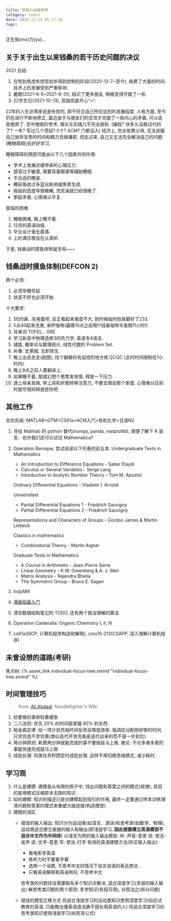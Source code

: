 ```yaml
---
title: 笨蛋の自我修养
category: learn
date: 2020-12-14 05:17:10
tags:
---
```


正在努(mo)力(yu)...

<!-- more -->

## 关于关于出生以来钱桑的若干历史问题的决议

2021 总结:
1. 在性别焦虑失控至初步得到控制的阶段(2020-12-7~至今), 耗费了大量的时间, 技术上的发展受到严重影响.
2. 暑期(2021-6-5~2021-8-31), 结识了更多朋友, 稍微变得开朗了一些.
3. 22岁生日(2021-10-13), 孤独但是开心^=^.

22年的人生总得来说是失败的, 即不符合自己所应达到的发展程度.
人格方面, 至今仍在进行不断地修正, 最近由于与朋友们的交流才克服了一些内心的矛盾, 可以说是晚熟了.
空中楼阁的学术, 理论与实践几乎完全脱轨. (编程? 快多久没敲过代码了? 一年? 写过几个项目? 0个? ACM? 门都没入)
经济上, 完全依靠父母, 无法说服自己放弃宝贵的时间和精力去做兼职, 但反过来, 自己又无法完全解决自己的问题(睡眠障碍)去好好学习.

睡眠障碍的原因可能由以下几个因素共同作用:
* 学术上发展迟缓带来的心理压力.
* 感官过于敏感, 需要耳塞眼罩等辅助睡眠.
* 不合适的睡姿.
* 睡前吸收过多蓝光影响褪黑素生成.
* 拖延的态度导致晚睡, 洗完澡就已经很晚了.
* 家庭矛盾, 心情难以平复.

面临的困难:
1. 睡眠困难, 晚上睡不着.
2. 12月的英语四级.
3. 毕业设计毫无着落.
4. 上的课压根没在认真听.

于是, 钱桑战时摸鱼体制诞生啦~~~

## 钱桑战时摸鱼体制(DEFCON 2)

两个必须:
1. 必须早睡早起
2. 状态不好也必须开始

十大要求:
1. SE的课...先拖着吧, 反正看起来难度不大, 到时候临时抱臭脚好了233.
2. 5点40起来洗漱, 来杯咖啡(最晚10点之前喝!!!钱桑咖啡半衰期11小时!)
3. 背单词 TOFEL、GRE.
4. 学习新高中物理选修3的热力学, 英语专4语法.
5. 铺路, 概率论与数理统计, 线性代数的 Problem Set.
6. 补番: 史莱姆, 无职转生.
7. 晚上出去走走(跑图), 找个僻静的有监控的地方练习CQC (总的时间限制在1小时内).
8. 晚上9点之前人要躺床上.
9. 如果睡不着, 那就幻想个男票发发情, 释放一下压力.
10. 遇上母亲发病, 带上耳机听歌转移注意力, 不要去理会那个笨蛋.
    心情难以压抑时就尽情的释放悲伤吧.

## 其他工作

总优先级: MATLAB>GTM>CS61a>ACM入门>有机化学>日语N2

1. 寻找 Mathlab 的 python 替代(numpy, panda, matplotlib), 顺便了解下 R 语言、也许我们还可以试试 Mathematica?
2. Operation Baroque, 尝试阅读以下列表的前五本:
   Undergraduate Texts in Mathematics
   - An Introduction to Difference Equations - Saber Elaydi
   - Calculus or Several Variables - Serge Lang
   - Introduction to Analytic Number Theory - Tom M. Apostol
   
   Ordinary Differential Equations - Vladimir I. Arnold
   
   Universitext
   - Partial Differential Equations 1 - Friedrich Sauvigny
   - Partial Differential Equations 2 - Friedrich Sauvigny
   
   Representations and Characters of Groups - Gordon James & Martin Liebeck
   
   Classics in mathematics
   - Combinatorial Theory - Martin Aigner
   
   Graduate Texts in Mathematics
   - A Course in Arithmetic - Jean-Pierre Serre
   - Linear Geometry - K.W. Greenberg & A. J. Weir
   - Matrix Analysis - Rajendra Bhatia
   - The Symmetric Group - Bruce E. Sagan
3. IndyMill
4. [漫画绘画入门](https://www.icourse163.org/course/NEU-1002922017)
5. 清空数据结构笔记的 TODO, 还有两个我没理解的算法
6. Operation Canteralla: Organic Chemistry I, II, III
7. cs61a(SICP, 计算机程序构造和解释), cmu15-213(CSAPP, 深入理解计算机程序)

## 未曾设想的道路(考研)

焦点树: {% asset_link individual-focus-tree.xmind "individual-focus-tree.xmind" %}

## 时间管理技巧

> from: [Ali Abdaal](https://aliabdaal.com/); Noodlefighter's Wiki

1. 给要做的事排轻重缓急
2. 二八法则: 优先 20% 的时间能掌握 80% 的东西.
3. 帕金森定律: 给一项计划充裕时间反而会降低效率; 强调应分配刚好够的时间, 只求完成不求完美(类似迭代开发完美是迭代出来的而不是一步到位).
4. 两分钟原则: 耗费两分钟就能完成的事不要拖延马上做.
   推论: 不论多难多累的事能快速完成就马上做
5. 成批处理: 同类任务积攒定时成批处理, 这样不用切换思维模式, 减少耗时.

## 学习观

1. 什么是建模: 建模是从有限的例子中, 找出问题和答案之间的模式(规律), 其目的是用模式压缩原本无限的知识
2. 如何建模: 知识的描述只是对建模起到指引的作用, 最终一定要通过样本训练理清问题和答案的模式来重塑大脑连接(构造模型)
3. 建模的误区
   * 错误的输入输出:
     知识分为运动类(如语言、游泳)和思考类(如数学、物理), 运动类适合建立直接的输入和输出(即浅层学习, **因此想要建立英语模型不适合中文作为中间体**)
     以语言为例的输入输出模型:
     听: 声音-意思
     说: 想法-发声
     读: 文字-意思
     写: 想法-打字
     有效的英语建模方法(矫正输入输出):
     * 看电影学英语
     * 练听力时不要看字幕
     * 选择一个话题, 不思考中文的情况下自言自语的表达想法
     * 只看英语解释和英语例句, 不思考中文
   
     思考类的问题往往需要联系多个知识点解决, 适合深度学习(多层的输入输出)
     解思考类问题的两个原则: 多学知识(有招可用), 分而治之(拆分问题)
   * 错误的模型迁移方式
     将适合浅层学习的运动类知识使用深度学习(如应试教育的英语, 只能教出懂英语语法确不擅长用英语的人)
     将适合深度学习的思考类知识使用浅层学习(如死背公式)